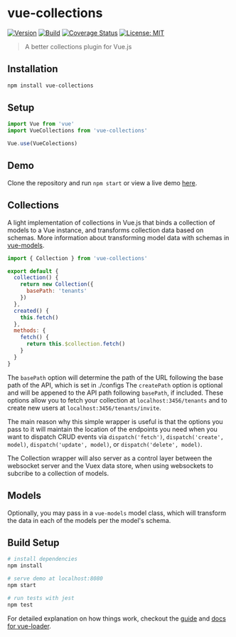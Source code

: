 # vue-collections

[![Version](https://img.shields.io/npm/v/vue-collections.svg)](#)
[![Build](https://travis-ci.org/nickforddesign/vue-collections.svg?branch=master)](#)
[![Coverage Status](https://coveralls.io/repos/github/nickforddesign/vue-collections/badge.svg?branch=master)](https://coveralls.io/github/nickforddesign/vue-collections?branch=master)
[![License: MIT](https://img.shields.io/badge/License-MIT-blue.svg)](https://opensource.org/licenses/MIT)

> A better collections plugin for Vue.js

## Installation

``` bash
npm install vue-collections
```

## Setup

```js
import Vue from 'vue'
import VueCollections from 'vue-collections'

Vue.use(VueColections)
```

## Demo

Clone the repository and run `npm start` or view a live demo [here](https://cdn.rawgit.com/nickforddesign/vue-collections/3f51d06f/dist/index.html).

## Collections

A light implementation of collections in Vue.js that binds a collection of models to a Vue instance, and transforms collection data based on schemas. More information about transforming model data with schemas in [vue-models](https://github.com/nickforddesign/vue-models).

```js
import { Collection } from 'vue-collections'

export default {
  collection() {
    return new Collection({
      basePath: 'tenants'
    })
  },
  created() {
    this.fetch()
  },
  methods: {
    fetch() {
      return this.$collection.fetch()
    }
  }
}
```

The `basePath` option will determine the path of the URL following the base path of the API, which is set in ./configs
The `createPath` option is optional and will be appened to the API path following `basePath`, if included.
These options allow you to fetch your collection at `localhost:3456/tenants` and to create new users at `localhost:3456/tenants/invite`.

The main reason why this simple wrapper is useful is that the options you pass to it will maintain the location of the endpoints you need when you want to dispatch CRUD events via `dispatch('fetch')`, `dispatch('create', model)`, `dispatch('update', model)`, or `dispatch('delete', model)`.

The Collection wrapper will also server as a control layer between the websocket server and the Vuex data store, when using websockets to subcribe to a collection of models.

## Models

Optionally, you may pass in a `vue-models` model class, which will transform the data in each of the models per the model's schema.


## Build Setup

``` bash
# install dependencies
npm install

# serve demo at localhost:8080
npm start

# run tests with jest
npm test
```

For detailed explanation on how things work, checkout the [guide](http://vuejs-templates.github.io/webpack/) and [docs for vue-loader](http://vuejs.github.io/vue-loader).
